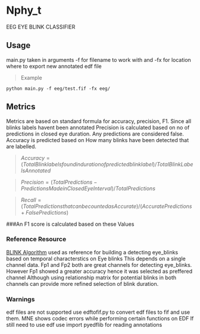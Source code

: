 # Nphy_t
EEG EYE BLINK CLASSIFIER 


## Usage
main.py taken in arguments -f for filename to work with and -fx for location where to export new annotated edf file
>Example
  ~~~
  python main.py -f eeg/test.fif -fx eeg/
  ~~~

## Metrics
Metrics are based on standard formula for accuracy, precision, F1.
Since all blinks labels havent been annotated
Precision is calculated based on no of predictions in closed eye duration. Any predictions are considered false.
Accuracy is predicted based on How many blinks have been detected that are labelled.
>  $`Accuracy = (Total Blink labels found in duration of predicted blink label)/Total Blink Labels Annotated`$

>  $`Precision = (Total Predictions - Predictions Made in Closed Eye Interval)/Total Predictions`$

>  $`Recall =  (Total Predictions that can be counted as Accurate)/(Accurate Predictions + False Predictions)`$

  ###An F1 score is calculated based on these Values

### Reference Resource 
[BLINK Algorithm](https://par.nsf.gov/servlets/purl/10321749) used as reference for building a detecting eye_blinks based on temporal characterstics on Eye blinks
This depends on a single channel data. Fp1 and Fp2 both are great channels for detecting eye_blinks. However Fp1 showed a greater accuracy hence it was selected as preffered channel 
Although using relationship matrix for potential blinks in both channels can provide more refined selection of blink duration.

### Warnings
edf files are not supported use edftofif.py to convert edf files to fif and use them. 
MNE shows codec errors while performing certain functions on EDF
If still need to use edf use import pyedflib for reading annotations

